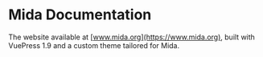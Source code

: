 # Mida Documentation
The website available at [www.mida.org](https://www.mida.org), built with VuePress 1.9
and a custom theme tailored for Mida.
